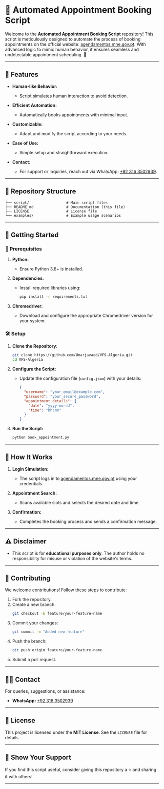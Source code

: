 # 🚀 **Automated Appointment Booking Script**

Welcome to the **Automated Appointment Booking Script** repository! This script is meticulously designed to automate the process of booking appointments on the official website: [agendamentos.mne.gov.pt](https://agendamentos.mne.gov.pt/en/login). With advanced logic to mimic human behavior, it ensures seamless and undetectable appointment scheduling. 🌟

---

## 🌟 **Features**

- **Human-like Behavior:**
  - Script simulates human interaction to avoid detection.
  
- **Efficient Automation:**
  - Automatically books appointments with minimal input.
  
- **Customizable:**
  - Adapt and modify the script according to your needs.

- **Ease of Use:**
  - Simple setup and straightforward execution.

- **Contact:**
  - For support or inquiries, reach out via WhatsApp: [+92 316 3502939](https://wa.me/923163502939).

---

## 📂 **Repository Structure**

```plaintext
├── script/                 # Main script files
├── README.md               # Documentation (this file)
├── LICENSE                 # License file
└── examples/               # Example usage scenarios
```

---

## 🚀 **Getting Started**

### 🔧 **Prerequisites**

1. **Python:**
   - Ensure Python 3.8+ is installed.
   
2. **Dependencies:**
   - Install required libraries using:
     ```bash
     pip install -r requirements.txt
     ```

3. **Chromedriver:**
   - Download and configure the appropriate Chromedriver version for your system.

### 🛠️ **Setup**

1. **Clone the Repository:**
   ```bash
   git clone https://github.com/Umarjavaed/VFS-Algeria.git
   cd VFS-Algeria
   ```

2. **Configure the Script:**
   - Update the configuration file (`config.json`) with your details:
     ```json
     {
       "username": "your_email@example.com",
       "password": "your_secure_password",
       "appointment_details": {
         "date": "yyyy-mm-dd",
         "time": "hh:mm"
       }
     }
     ```

3. **Run the Script:**
   ```bash
   python book_appointment.py
   ```

---

## 📖 **How It Works**

1. **Login Simulation:**
   - The script logs in to [agendamentos.mne.gov.pt](https://agendamentos.mne.gov.pt/en/login) using your credentials.

2. **Appointment Search:**
   - Scans available slots and selects the desired date and time.

3. **Confirmation:**
   - Completes the booking process and sends a confirmation message.

---

## ⚠️ **Disclaimer**

- This script is for **educational purposes only**. The author holds no responsibility for misuse or violation of the website's terms.

---

## 🤝 **Contributing**

We welcome contributions! Follow these steps to contribute:

1. Fork the repository.
2. Create a new branch:
   ```bash
   git checkout -b feature/your-feature-name
   ```
3. Commit your changes:
   ```bash
   git commit -m "Added new feature"
   ```
4. Push the branch:
   ```bash
   git push origin feature/your-feature-name
   ```
5. Submit a pull request.

---

## 🧑‍💻 **Contact**

For queries, suggestions, or assistance:

- **WhatsApp:** [+92 316 3502939](https://wa.me/923163502939)

---

## 📝 **License**

This project is licensed under the **MIT License**. See the `LICENSE` file for details.

---

## 🌟 **Show Your Support**

If you find this script useful, consider giving this repository a ⭐️ and sharing it with others!

---
